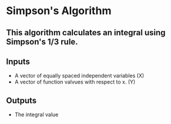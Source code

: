 # Simpson's Algorithm

## This algorithm calculates an integral using Simpson's 1/3 rule. 

## Inputs
  - A vector of equally spaced independent variables (X)
  - A vector of function valvues with respect to x. (Y)

## Outputs
  - The integral value
